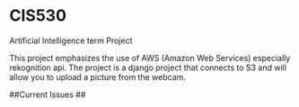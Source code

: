 # CIS530
Artificial Intelligence term Project 

This project emphasizes the use of AWS (Amazon Web Services) especially rekognition api. The project is a django project that connects to S3 and will allow you to upload a picture from the webcam.

##Current Issues ##
